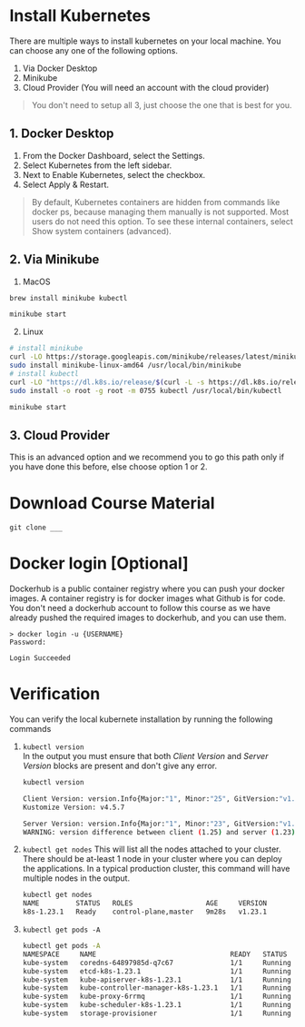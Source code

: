 # Install Kubernetes
There are multiple ways to install kubernetes on your local machine. You can choose any one of the following options. 
1. Via Docker Desktop
2. Minikube
3. Cloud Provider (You will need an account with the cloud provider)

> You don't need to setup all 3, just choose the one that is best for you.

## 1. Docker Desktop
1. From the Docker Dashboard, select the Settings.
2. Select Kubernetes from the left sidebar.
3. Next to Enable Kubernetes, select the checkbox.
4. Select Apply & Restart.

> By default, Kubernetes containers are hidden from commands like docker ps, because managing them manually is not supported. Most users do not need this option. To see these internal containers, select Show system containers (advanced).


## 2. Via Minikube
1. MacOS
```bash
brew install minikube kubectl

minikube start
```

2. Linux
```bash
# install minikube
curl -LO https://storage.googleapis.com/minikube/releases/latest/minikube-linux-amd64
sudo install minikube-linux-amd64 /usr/local/bin/minikube
# install kubectl
curl -LO "https://dl.k8s.io/release/$(curl -L -s https://dl.k8s.io/release/stable.txt)/bin/linux/amd64/kubectl"
sudo install -o root -g root -m 0755 kubectl /usr/local/bin/kubectl

minikube start
```

## 3. Cloud Provider
This is an advanced option and we recommend you to go this path only if you have done this before, else choose option 1 or 2. 

# Download Course Material
`git clone ___`

# Docker login [Optional]
Dockerhub is a public container registry where you can push your docker images. A container registry is for docker images what Github is for code. You don't need a dockerhub account to follow this course as we have already pushed the required images to dockerhub, and you can use them.

```
> docker login -u {USERNAME}
Password:

Login Succeeded
```

# Verification
You can verify the local kubernete installation by running the following commands

1. `kubectl version`  
In the output you must ensure that both _Client Version_ and _Server Version_ blocks are present and don't give any error.
    ```bash
    kubectl version

    Client Version: version.Info{Major:"1", Minor:"25", GitVersion:"v1.25.4", GitCommit:"872a965c6c6526caa949f0c6ac028ef7aff3fb78", GitTreeState:"clean", BuildDate:"2022-11-09T13:36:36Z", GoVersion:"go1.19.3", Compiler:"gc", Platform:"darwin/amd64"}
    Kustomize Version: v4.5.7

    Server Version: version.Info{Major:"1", Minor:"23", GitVersion:"v1.23.1", GitCommit:"86ec240af8cbd1b60bcc4c03c20da9b98005b92e", GitTreeState:"clean", BuildDate:"2021-12-16T11:34:54Z", GoVersion:"go1.17.5", Compiler:"gc", Platform:"linux/amd64"}
    WARNING: version difference between client (1.25) and server (1.23) exceeds the supported minor version skew of +/-1
    ```

2. `kubectl get nodes`
    This will list all the nodes attached to your cluster. There should be at-least 1 node in your cluster where you can deploy the applications. In a typical production cluster, this command will have multiple nodes in the output.
    ```bash
    kubectl get nodes
    NAME         STATUS   ROLES                  AGE     VERSION
    k8s-1.23.1   Ready    control-plane,master   9m28s   v1.23.1
    ```
3. `kubectl get pods -A`
    ```bash
    kubectl get pods -A
    NAMESPACE     NAME                                 READY   STATUS    RESTARTS        AGE
    kube-system   coredns-64897985d-q7c67              1/1     Running   0               8m42s
    kube-system   etcd-k8s-1.23.1                      1/1     Running   0               8m55s
    kube-system   kube-apiserver-k8s-1.23.1            1/1     Running   0               8m55s
    kube-system   kube-controller-manager-k8s-1.23.1   1/1     Running   0               8m55s
    kube-system   kube-proxy-6rrmq                     1/1     Running   0               8m43s
    kube-system   kube-scheduler-k8s-1.23.1            1/1     Running   0               8m55s
    kube-system   storage-provisioner                  1/1     Running   1 (8m37s ago)   8m54s
    ```